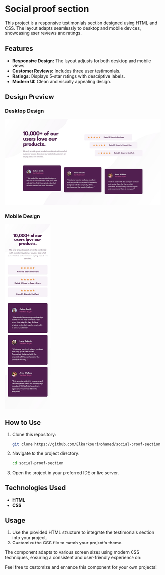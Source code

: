 # Social proof section

This project is a responsive testimonials section designed using HTML and CSS. The layout adapts seamlessly to desktop and mobile devices, showcasing user reviews and ratings.


## Features
- **Responsive Design:** The layout adjusts for both desktop and mobile views.
- **Customer Reviews:** Includes three user testimonials.
- **Ratings:** Displays 5-star ratings with descriptive labels.
- **Modern UI:** Clean and visually appealing design.

## Design Preview

### Desktop Design

<img src="./design/desktop-design.jpg" alt="Product Screenshot" width="600" />

### Mobile Design

<img src="./design/mobile-design.jpg" alt="Product Screenshot" height="600" />


## How to Use

1. Clone this repository:
   ```bash
   git clone https://github.com/ElkarkouriMohamed/social-proof-section.git
   ```
2. Navigate to the project directory:
   ```bash
   cd social-proof-section
   ```
3. Open the project in your preferred IDE or live server.

## Technologies Used

- **HTML**
- **CSS**

## Usage
1. Use the provided HTML structure to integrate the testimonials section into your project.
2. Customize the CSS file to match your project's theme.

The component adapts to various screen sizes using modern CSS techniques, ensuring a consistent and user-friendly experience on:

Feel free to customize and enhance this component for your own projects!
